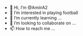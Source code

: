 - 👋 Hi, I’m @AmiirA2
- 👀 I’m interested in playing football
- 🌱 I’m currently learning ...
- 💞️ I’m looking to collaborate on ...
- 📫 How to reach me ...

<!---
AmiirA2/AmiirA2 is a ✨ special ✨ repository because its `README.md` (this file) appears on your GitHub profile.
You can click the Preview link to take a look at your changes.
--->
